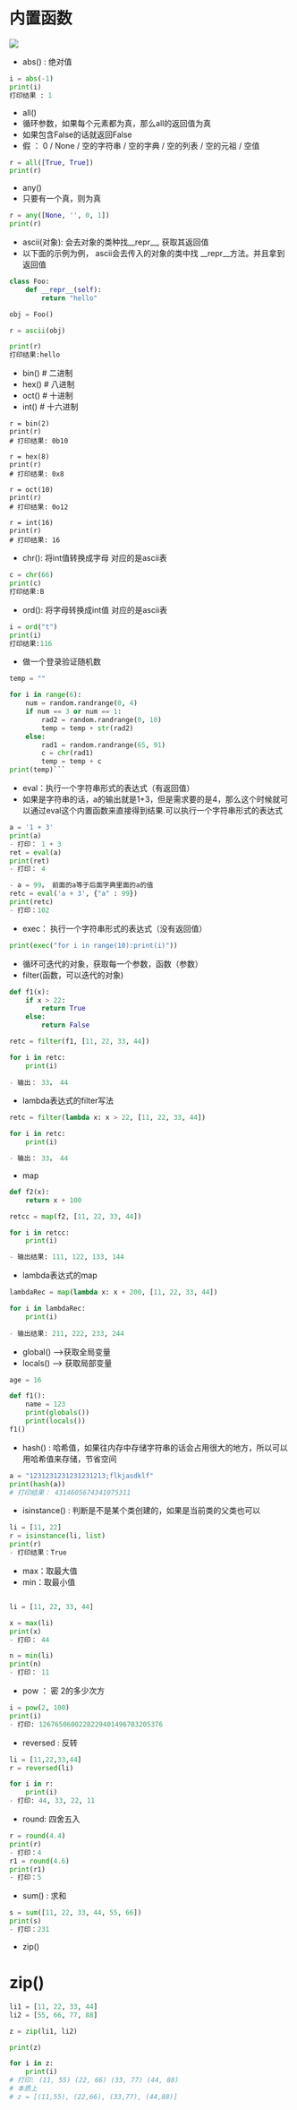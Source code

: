 
# 内置函数

![](http://images2015.cnblogs.com/blog/425762/201601/425762-20160115210339553-378378117.png)

- abs() : 绝对值

```python
i = abs(-1)
print(i)
打印结果 : 1
```

- all()
 - 循环参数，如果每个元素都为真，那么all的返回值为真
 - 如果包含False的话就返回False
 - 假 ： 0 / None / 空的字符串 / 空的字典 / 空的列表 / 空的元祖 / 空值

```python
r = all([True, True])
print(r)
```

- any()
 -  只要有一个真，则为真

```python
r = any([None, '', 0, 1])
print(r)
```

- ascii(对象): 会去对象的类种找__repr__, 获取其返回值
 - 以下面的示例为例， ascii会去传入的对象的类中找 __repr__方法。并且拿到返回值

```python
class Foo:
    def __repr__(self):
        return "hello"

obj = Foo()

r = ascii(obj)

print(r)
打印结果:hello
```


- bin()  # 二进制
- hex()  # 八进制
- oct()  # 十进制
- int()  # 十六进制

```
r = bin(2)
print(r)
# 打印结果: 0b10

r = hex(8)
print(r)
# 打印结果: 0x8

r = oct(10)
print(r)
# 打印结果: 0o12

r = int(16)
print(r)
# 打印结果: 16 
```

- chr(): 将int值转换成字母 对应的是ascii表

```python
c = chr(66)
print(c)
打印结果:B
```

- ord(): 将字母转换成int值 对应的是ascii表

```python
i = ord("t")
print(i)
打印结果:116
```


- 做一个登录验证随机数

```python
temp = ""

for i in range(6):
    num = random.randrange(0, 4)
    if num == 3 or num == 1:
        rad2 = random.randrange(0, 10)
        temp = temp + str(rad2)
    else:
        rad1 = random.randrange(65, 91)
        c = chr(rad1)
        temp = temp + c
print(temp)```
```


- eval：执行一个字符串形式的表达式（有返回值）
- 如果是字符串的话，a的输出就是1+3，但是需求要的是4，那么这个时候就可以通过eval这个内置函数来直接得到结果.可以执行一个字符串形式的表达式

```python
a = '1 + 3'
print(a)
- 打印： 1 + 3
ret = eval(a)
print(ret)
- 打印： 4

- a = 99， 前面的a等于后面字典里面的a的值
retc = eval('a + 3', {"a" : 99})
print(retc)
- 打印：102
```

- exec： 执行一个字符串形式的表达式（没有返回值）

```python
print(exec("for i in range(10):print(i)"))
```

- 循环可迭代的对象，获取每一个参数，函数（参数）
- filter(函数，可以迭代的对象)

```python
def f1(x):
    if x > 22:
        return True
    else:
        return False

retc = filter(f1, [11, 22, 33, 44])

for i in retc:
    print(i)
    
- 输出： 33， 44
```

- lambda表达式的filter写法

```python
retc = filter(lambda x: x > 22, [11, 22, 33, 44])

for i in retc:
    print(i)

- 输出： 33， 44
```

- map

```python
def f2(x):
    return x + 100

retcc = map(f2, [11, 22, 33, 44])

for i in retcc:
    print(i)

- 输出结果: 111, 122, 133, 144
```

- lambda表达式的map

```python
lambdaRec = map(lambda x: x + 200, [11, 22, 33, 44])

for i in lambdaRec:
    print(i)
    
- 输出结果: 211, 222, 233, 244
```


- global() -->获取全局变量
- locals() --> 获取局部变量

```python
age = 16

def f1():
    name = 123
    print(globals())    
    print(locals())     
f1()
```
- hash() : 哈希值，如果往内存中存储字符串的话会占用很大的地方，所以可以用哈希值来存储，节省空间

```python
a = "1231231231231231213;flkjasdklf"
print(hash(a))
# 打印结果： 4314605674341075311
```

- isinstance() : 判断是不是某个类创建的，如果是当前类的父类也可以

```python
li = [11, 22]
r = isinstance(li, list)
print(r)
- 打印结果：True
```

- max：取最大值
- min：取最小值

```python

li = [11, 22, 33, 44]

x = max(li)
print(x)
- 打印： 44

n = min(li)
print(n)
- 打印： 11
```

- pow ： 密 2的多少次方

```python
i = pow(2, 100)
print(i)
- 打印: 1267650600228229401496703205376
```

- reversed : 反转

```python
li = [11,22,33,44]
r = reversed(li)

for i in r:
    print(i)
- 打印: 44, 33, 22, 11
```

- round: 四舍五入

```python
r = round(4.4)
print(r)
- 打印：4
r1 = round(4.6)
print(r1)
- 打印：5
```

- sum() : 求和

```python
s = sum([11, 22, 33, 44, 55, 66])
print(s)
- 打印：231
```

- zip()



# zip()

```python
li1 = [11, 22, 33, 44]
li2 = [55, 66, 77, 88]

z = zip(li1, li2)

print(z)

for i in z:
    print(i)
# 打印: (11, 55) (22, 66) (33, 77) (44, 88)
# 本质上
# z = [(11,55), (22,66), (33,77), (44,88)]
```
